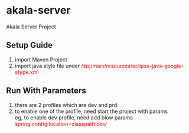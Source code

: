 # akala-server
Akala Server Project

## Setup Guide
1. import Maven Project
2. import java style file under <font style="color:red">/src/main/resources/eclipse-java-google-stype.xml</font>
 
## Run With Parameters
1. there are 2 profiles which are dev and prd
2. to enable one of the profile, need start the project with params <br>
eg, to enable dev profile, need add blow params <font style="color:red">spring.config.location=classpath:dev/</font>

